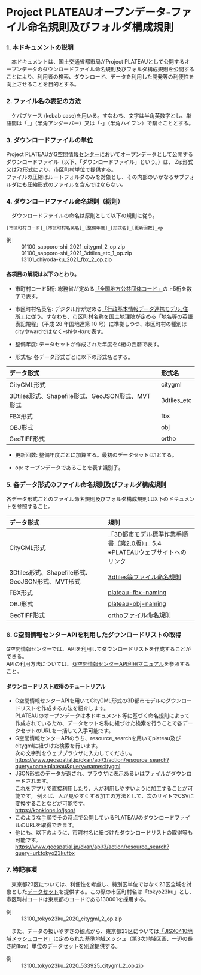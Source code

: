 # Project PLATEAUオープンデータ-ファイル命名規則及びフォルダ構成規則

### 1. 本ドキュメントの説明
　本ドキュメントは、国土交通省都市局がProject PLATEAUとして公開するオープンデータのダウンロードファイル命名規則及びフォルダ構成規則を公開することにより、利用者の検索、ダウンロード、データを利用した開発等の利便性を向上させることを目的とする。

### 2. ファイル名の表記の方法
　ケバブケース (kebab case)を用いる。すなわち、文字は半角英数字とし、単語間は「_」（半角アンダーバー）又は「-」（半角ハイフン）で繋ぐこととする。

### 3. ダウンロードファイルの単位
Project PLATEAUが[G空間情報センター](https://www.geospatial.jp/ckan/dataset/plateau)においてオープンデータとして公開するダウンロードファイル（以下、「ダウンロードファイル」という。）は、 Zip形式又は7z形式により、市区町村単位で提供する。  
ファイルの圧縮はルートフォルダのみを対象とし、その内部のいかなるサブフォルダにも圧縮形式のファイルを含んではならない。

### 4. ダウンロードファイル命名規則（総則）
　ダウンロードファイルの命名は原則として以下の規則に従う。

```
[市区町村コード]_[市区町村名英名]_[整備年度]_[形式名]_[更新回数]_op
```
<dl><dt>例</dt>
<dd>01100_sapporo-shi_2021_citygml_2_op.zip</dd>
<dd>01100_sapporo-shi_2021_3dtiles_etc_1_op.zip</dd>
<dd>13101_chiyoda-ku_2021_fbx_2_op.zip</dd>
</dl>

  
#### 各項目の解説は以下のとおり。

* 市町村コード5桁: 総務省が定める[「全国地方公共団体コード」](https://www.soumu.go.jp/denshijiti/code.html")の上5桁を数字で表す。

* 市区町村名英名: デジタル庁が定める[「行政基本情報データ連携モデル_住所」](https://cio.go.jp/guides)に従う。すなわち、市区町村名称を国土地理院が定める「地名等の英語表記規程」（平成 28 年国地達第 10 号）に準拠しつつ、市区町村の種別はcityやwardではなく-shiや-kuで表す。

* 整備年度: データセットが作成された年度を4桁の西暦で表す。

* 形式名: 各データ形式ごとに以下の形式名とする。

| データ形式 | 形式名 |
|:-----------|:-----------|
| CityGML形式 | citygml |
| 3Dtiles形式、Shapefile形式、GeoJSON形式、MVT形式 | 3dtiles_etc |
| FBX形式 | fbx |
| OBJ形式 | obj |
| GeoTIFF形式 | ortho |

* 更新回数: 整備年度ごとに加算する。最初のデータセットは1とする。

* op: オープンデータであることを表す識別子。

### 5. 各データ形式のファイル命名規則及びフォルダ構成規則
各データ形式ごとのファイル命名規則及びフォルダ構成規則は以下のドキュメントを参照すること。

| データ形式 | 規則 |
|:-----------|:-----------|
| CityGML形式 | [「3D都市モデル標準作業手順書（第2.0版）」](https://www.mlit.go.jp/plateau/libraries/)  5.4   <br> ※PLATEAUウェブサイトへのリンク |
| 3Dtiles形式、Shapefile形式、GeoJSON形式、MVT形式 | [3dtiles等ファイル命名規則](/plateau-naming-docs/plateau-3dtiles_etc-naming.md) |
| FBX形式 | [plateau-fbx-naming](/plateau-naming-docs/plateau-fbx-naming.md) |
| OBJ形式 | [plateau-obj-naming](/plateau-naming-docs/plateau-obj-naming.md) |
| GeoTIFF形式 | [orthoファイル命名規則](/plateau-naming-docs/plateau-ortho-naming.md) |

### 6. G空間情報センターAPIを利用したダウンロードリストの取得
G空間情報センターでは、APIを利用してダウンロードリストを作成することができる。  
APIの利用方法については、[Ｇ空間情報センターAPI利用マニュアル](https://s3-ap-northeast-1.amazonaws.com/gic-manual/gic-api.pdf)を参照すること。
  
  
#### ダウンロードリスト取得のチュートリアル  
* G空間情報センターAPIを用いてCityGML形式の3D都市モデルのダウンロードリストを作成する方法を紹介します。  
PLATEAUのオープンデータは本ドキュメント等に基づく命名規則によって作成されているため、データセット名称に紐づけた検索を行うことで各データセットのURLを一括して入手可能です。  
*  G空間情報センターAPIのうち、resource_searchを用いてplateau及びcitygmlに紐づけた検索を行います。  
次の文字列をウェブブラウザに入力してください。  
https://www.geospatial.jp/ckan/api/3/action/resource_search?query=name:plateau&query=name:citygml  
* JSON形式のデータが返され、ブラウザに表示あるいはファイルがダウンロードされます。  
これをアプリで直接利用したり、人が利用しやすいように加工することが可能です。
例えば、人が見やすくする加工の方法として、次のサイトでCSVに変換することなどが可能です。  
https://konklone.io/json/  
* このような手順でその時点で公開しているPLATEAUのダウンロードファイルのURLを取得できます。
* 他にも、以下のように、市町村名に紐づけたダウンロードリストの取得等も可能です。  
https://www.geospatial.jp/ckan/api/3/action/resource_search?query=url:tokyo23kufbx


### 7. 特記事項
　東京都23区については、利便性を考慮し、特別区単位ではなく23区全域を対象とした[データセット](https://www.geospatial.jp/ckan/dataset/plateau-tokyo23ku)を提供する。この際の市区町村名は「tokyo23ku」とし、市区町村コードは東京都のコードである130001を採用する。

<dl><dt>例</dt>
<dd>13100_tokyo23ku_2020_citygml_2_op.zip</dd></dl>

　また、データの扱いやすさの観点から、東京都23区については[「JISX0410地域メッシュコード」](http://www.stat.go.jp/data/mesh/index.html)に定められた基準地域メッシュ（第3次地域区画、一辺の長さ約1km）単位のデータセットを別途提供する。

<dl><dt>例</dt>
<dd>13100_tokyo23ku_2020_533925_citygml_2_op.zip</dd></dl>


